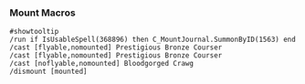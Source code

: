 ### Mount Macros

    #showtooltip  
    /run if IsUsableSpell(368896) then C_MountJournal.SummonByID(1563) end  
    /cast [flyable,nomounted] Prestigious Bronze Courser
    /cast [flyable,nomounted] Prestigious Bronze Courser  
    /cast [noflyable,nomounted] Bloodgorged Crawg  
    /dismount [mounted]  
